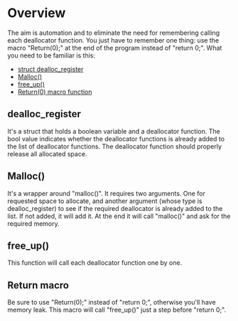 # Overview
The aim is automation and to eliminate the need for remembering calling each deallocator function. You just have to remember one thing: use the macro "Return(0);" at the end of the program instead of "return 0;".
What you need to be familiar is this:
* [struct dealloc_register](https://github.com/mbedded-usr/deallocator-manager/blob/main/Details.md#dealloc_register)
* [Malloc()](https://github.com/mbedded-usr/deallocator-manager/blob/main/Details.md#malloc)
* [free_up()](https://github.com/mbedded-usr/deallocator-manager/blob/main/Details.md#free_up)
* [Return(0) macro function](https://github.com/mbedded-usr/deallocator-manager/blob/main/Details.md#return-macro)

## dealloc_register
It's a struct that holds a boolean variable and a deallocator function. The bool value indicates whether the deallocator functions is already added to the list of deallocator functions. The deallocator function should properly release all allocated space.

## Malloc()
It's a wrapper around "malloc()". It requires two arguments. One for requested space to allocate, and another argument (whose type is dealloc_register) to see if the required deallocator is already added to the list. If not added, it will add it. At the end it will call "malloc()" and ask for the required memory.

## free_up()
This function will call each deallocator function one by one.

## Return macro
Be sure to use "Return(0);" instead of "return 0;", otherwise you'll have memory leak. This macro will call "free_up()" just a step before "return 0;".
